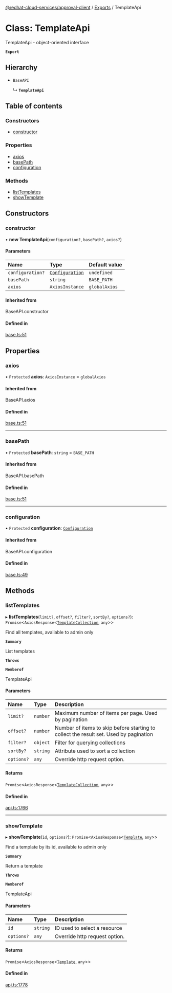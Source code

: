 [@redhat-cloud-services/approval-client](../README.md) / [Exports](../modules.md) / TemplateApi

# Class: TemplateApi

TemplateApi - object-oriented interface

**`Export`**

## Hierarchy

- `BaseAPI`

  ↳ **`TemplateApi`**

## Table of contents

### Constructors

- [constructor](TemplateApi.md#constructor)

### Properties

- [axios](TemplateApi.md#axios)
- [basePath](TemplateApi.md#basepath)
- [configuration](TemplateApi.md#configuration)

### Methods

- [listTemplates](TemplateApi.md#listtemplates)
- [showTemplate](TemplateApi.md#showtemplate)

## Constructors

### constructor

• **new TemplateApi**(`configuration?`, `basePath?`, `axios?`)

#### Parameters

| Name | Type | Default value |
| :------ | :------ | :------ |
| `configuration?` | [`Configuration`](Configuration.md) | `undefined` |
| `basePath` | `string` | `BASE_PATH` |
| `axios` | `AxiosInstance` | `globalAxios` |

#### Inherited from

BaseAPI.constructor

#### Defined in

[base.ts:51](https://github.com/RedHatInsights/javascript-clients/blob/master/packages/approval/base.ts#L51)

## Properties

### axios

• `Protected` **axios**: `AxiosInstance` = `globalAxios`

#### Inherited from

BaseAPI.axios

#### Defined in

[base.ts:51](https://github.com/RedHatInsights/javascript-clients/blob/master/packages/approval/base.ts#L51)

___

### basePath

• `Protected` **basePath**: `string` = `BASE_PATH`

#### Inherited from

BaseAPI.basePath

#### Defined in

[base.ts:51](https://github.com/RedHatInsights/javascript-clients/blob/master/packages/approval/base.ts#L51)

___

### configuration

• `Protected` **configuration**: [`Configuration`](Configuration.md)

#### Inherited from

BaseAPI.configuration

#### Defined in

[base.ts:49](https://github.com/RedHatInsights/javascript-clients/blob/master/packages/approval/base.ts#L49)

## Methods

### listTemplates

▸ **listTemplates**(`limit?`, `offset?`, `filter?`, `sortBy?`, `options?`): `Promise`<`AxiosResponse`<[`TemplateCollection`](../interfaces/TemplateCollection.md), `any`\>\>

Find all templates, available to admin only

**`Summary`**

List templates

**`Throws`**

**`Memberof`**

TemplateApi

#### Parameters

| Name | Type | Description |
| :------ | :------ | :------ |
| `limit?` | `number` | Maximum number of items per page. Used by pagination |
| `offset?` | `number` | Number of items to skip before starting to collect the result set. Used by pagination |
| `filter?` | `object` | Filter for querying collections |
| `sortBy?` | `string` | Attribute used to sort a collection |
| `options?` | `any` | Override http request option. |

#### Returns

`Promise`<`AxiosResponse`<[`TemplateCollection`](../interfaces/TemplateCollection.md), `any`\>\>

#### Defined in

[api.ts:1766](https://github.com/RedHatInsights/javascript-clients/blob/master/packages/approval/api.ts#L1766)

___

### showTemplate

▸ **showTemplate**(`id`, `options?`): `Promise`<`AxiosResponse`<[`Template`](../interfaces/Template.md), `any`\>\>

Find a template by its id, available to admin only

**`Summary`**

Return a template

**`Throws`**

**`Memberof`**

TemplateApi

#### Parameters

| Name | Type | Description |
| :------ | :------ | :------ |
| `id` | `string` | ID used to select a resource |
| `options?` | `any` | Override http request option. |

#### Returns

`Promise`<`AxiosResponse`<[`Template`](../interfaces/Template.md), `any`\>\>

#### Defined in

[api.ts:1778](https://github.com/RedHatInsights/javascript-clients/blob/master/packages/approval/api.ts#L1778)
